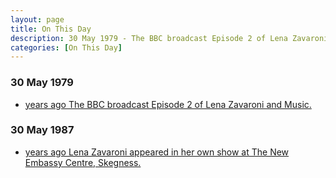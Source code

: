 ```yaml
---
layout: page
title: On This Day
description: 30 May 1979 - The BBC broadcast Episode 2 of Lena Zavaroni and Music. 30 May 1987 - Lena Zavaroni appeared in her own show at The New Embassy Centre, Skegness.
categories: [On This Day]
---
```


### 30 May 1979
* [<span id="age2"></span> years ago The BBC broadcast Episode 2 of Lena Zavaroni and Music.](/bbc%20one/lena%20zavaroni%20and%20music/1979/05/30/lena-zavaroni-and-music.html)

### 30 May 1987
* [<span id="age2"></span> years ago Lena Zavaroni appeared in her own show at The New Embassy Centre, Skegness.](/theatre/the%20lena%20zavaroni%20show/1987/05/30/the-lena-zavaroni-show.html)

<!-- Script for calculating number of years ago -->
<script>
var dob = '19870530';
var year = Number(dob.substr(0, 4));
var month = Number(dob.substr(4, 2)) - 1;
var day = Number(dob.substr(6, 2));
var today = new Date();
var age1 = today.getFullYear() - year;
if (today.getMonth() < month || (today.getMonth() == month && today.getDate() < day)) {
age1--;
}
document.getElementById("age1").innerHTML=age1;

var dob = '19870530';
var year = Number(dob.substr(0, 4));
var month = Number(dob.substr(4, 2)) - 1;
var day = Number(dob.substr(6, 2));
var today = new Date();
var age2 = today.getFullYear() - year;
if (today.getMonth() < month || (today.getMonth() == month && today.getDate() < day)) {
age2--;
}
document.getElementById("age2").innerHTML=age2;
</script>

